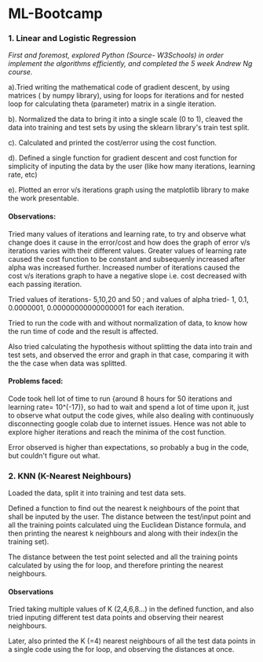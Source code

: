 # ML-Bootcamp

### 1. Linear and Logistic Regression

_First and foremost, explored Python (Source- W3Schools) in order implement the algorithms efficiently, and completed the 5 week Andrew Ng course._

a).Tried writing the mathematical code of gradient descent, by using matrices ( by numpy library), using for loops for iterations and for nested loop for calculating theta (parameter) matrix in a single iteration.

b). Normalized the data to bring it into a single scale (0 to 1), cleaved the data into training and test sets by using the sklearn library's train test split.

c). Calculated and printed the cost/error using the cost function.

d). Defined a single function for gradient descent and cost function for simplicity of inputing the data by the user (like how many iterations, learning rate, etc)

e). Plotted an error v/s iterations graph using the matplotlib library to make the work presentable.

#### Observations:
Tried many values of iterations and learning rate, to try and observe what change does it cause in the error/cost and how does the graph of error v/s iterations varies with their different values. Greater values of learning rate caused the cost function to be constant and subsequenly increased after alpha was increased further. 
Increased number of iterations caused the cost v/s iterations graph to have a negative slope i.e. cost decreased with each passing iteration.

Tried values of iterations- 5,10,20 and 50 ; and values of alpha tried- 1, 0.1, 0.0000001, 0.00000000000000001 for each iteration.

Tried to run the code with and without normalization of data, to know how the run time of code and the result is affected.

Also tried calculating the hypothesis without splitting the data into train and test sets, and observed the error and graph in that case, comparing it with the the case when data was splitted.

#### Problems faced:
Code took hell lot of time to run {around 8 hours for 50 iterations and learning rate= 10^(-17)}, so had to wait and spend a lot of time upon it, just to observe what output the code gives, while also dealing with continuously disconnecting google colab due to internet issues. Hence was not able to explore higher iterations and reach the minima of the cost function.

Error observed is higher than expectations, so probably a bug in the code, but couldn't figure out what.

### 2. KNN (K-Nearest Neighbours)

Loaded the data, split it into training and test data sets.

Defined a function to find out the nearest k neighbours of the point that shall be inputed by the user. The distance between the test/input point and all the training points calculated uing the Euclidean Distance formula, and then printing the nearest k neighbours and along with their index(in the training set).

The distance between the test point selected and all the training points calculated by using the for loop, and therefore printing the nearest neighbours.

#### Observations
 Tried taking multiple values of K (2,4,6,8...) in the defined function, and also tried inputing different test data points and observing their nearest neighbours.
 
 Later, also printed the K (=4) nearest neighbours of all the test data points in a single code using the for loop, and observing the distances at once.





